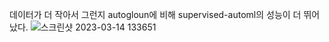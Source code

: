 데이터가 더 작아서 그런지 autogloun에 비해 supervised-automl의 성능이 더 뛰어 났다.
![스크린샷 2023-03-14 133651](https://user-images.githubusercontent.com/95357946/224894557-be8c8009-1e9d-49c2-8ad8-17562bcf54d7.png)
